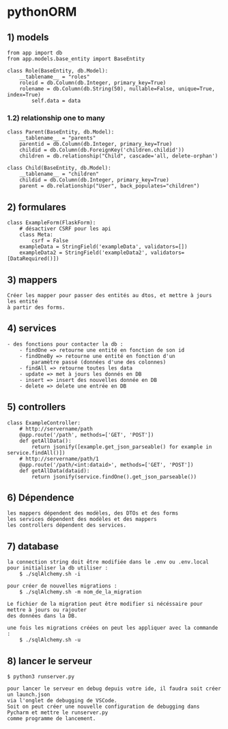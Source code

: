 # pythonORM

## 1) models
    from app import db
    from app.models.base_entity import BaseEntity

    class Role(BaseEntity, db.Model):
        __tablename__ = "roles"
        roleid = db.Column(db.Integer, primary_key=True)
        rolename = db.Column(db.String(50), nullable=False, unique=True, index=True)
            self.data = data
            
### 1.2) relationship one to many
    class Parent(BaseEntity, db.Model):
        __tablename__ = "parents"
        parentid = db.Column(db.Integer, primary_key=True)
        childid = db.Column(db.ForeignKey('children.childid'))
        children = db.relationship("Child", cascade='all, delete-orphan')
        
    class Child(BaseEntity, db.Model):
        __tablename__ = "children"
        childid = db.Column(db.Integer, primary_key=True)
        parent = db.relationship("User", back_populates="children")
        
## 2) formulares
    class ExampleForm(FlaskForm):
        # désactiver CSRF pour les api
        class Meta:
            csrf = False
        exampleData = StringField('exampleData', validators=[])
        exampleData2 = StringField('exampleData2', validators=[DataRequired()])
        
## 3) mappers
    Créer les mapper pour passer des entités au dtos, et mettre à jours les entité 
    à partir des forms.
    
## 4) services
    - des fonctions pour contacter la db : 
        - findOne => retourne une entité en fonction de son id
        - findOneBy => retourne une entité en fonction d'un 
            paramètre passé (données d'une des colonnes)
        - findAll => retourne toutes les data
        - update => met à jours les donnés en DB
        - insert => insert des nouvelles donnée en DB
        - delete => delete une entrée en DB
     
## 5) controllers
    class ExampleController:
        # http://servername/path
        @app.route('/path', methods=['GET', 'POST'])
        def getAllData():
            return jsonify([example.get_json_parseable() for example in service.findAll()])
        # http://servername/path/1
        @app.route('/path/<int:dataid>', methods=['GET', 'POST'])
        def getAllData(dataid):
            return jsonify(service.findOne().get_json_parseable())


## 6) Dépendence 
    les mappers dépendent des modèles, des DTOs et des forms
    les services dépendent des modèles et des mappers
    les controllers dépendent des services.
    
## 7) database 
    la connection string doit être modifiée dans le .env ou .env.local
    pour initialiser la db utiliser :
        $ ./sqlAlchemy.sh -i
        
    pour créer de nouvelles migrations :
        $ ./sqlAlchemy.sh -m nom_de_la_migration
        
    Le fichier de la migration peut être modifier si nécéssaire pour mettre à jours ou rajouter 
    des données dans la DB.
    
    une fois les migrations créées on peut les appliquer avec la commande :
        $ ./sqlAlchemy.sh -u
        
## 8) lancer le serveur 
    $ python3 runserver.py
    
    pour lancer le serveur en debug depuis votre ide, il faudra soit créer un launch.json
    via l'onglet de debugging de VSCode.
    Soit on peut créer une nouvelle configuration de debugging dans Pycharm et mettre le runserver.py
    comme programme de lancement.
